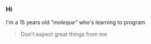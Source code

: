 ### Hi 
I'm a 15 years old _"moleque"_ who's learning to program 
> Don't expect great things from me

